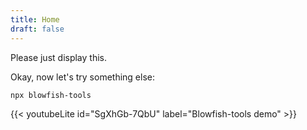```yaml
---
title: Home
draft: false
---
```


Please just display this.

Okay, now let's try something else:



```node
npx blowfish-tools
```  

{{< youtubeLite id="SgXhGb-7QbU" label="Blowfish-tools demo" >}}


